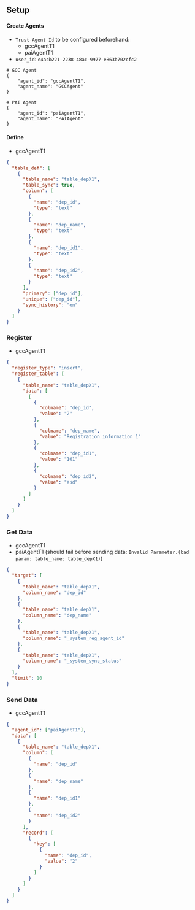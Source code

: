 ## Setup

#### Create Agents

- `Trust-Agent-Id` to be configured beforehand:
  - gccAgentT1
  - paiAgentT1
- `user_id`: `e4acb221-2238-48ac-9977-e863b702cfc2`

```shell
# GCC Agent
{
    "agent_id": "gccAgentT1",
    "agent_name": "GCCAgent"
}

# PAI Agent
{
    "agent_id": "paiAgentT1",
    "agent_name": "PAIAgent"
}
```

#### Define

- gccAgentT1

```json
{
  "table_def": [
    {
      "table_name": "table_depX1",
      "table_sync": true,
      "column": [
        {
          "name": "dep_id",
          "type": "text"
        },
        {
          "name": "dep_name",
          "type": "text"
        },
        {
          "name": "dep_id1",
          "type": "text"
        },
        {
          "name": "dep_id2",
          "type": "text"
        }
      ],
      "primary": ["dep_id"],
      "unique": ["dep_id"],
      "sync_history": "on"
    }
  ]
}
```

### Register

- gccAgentT1

```json
{
  "register_type": "insert",
  "register_table": [
    {
      "table_name": "table_depX1",
      "data": [
        [
          {
            "colname": "dep_id",
            "value": "2"
          },
          {
            "colname": "dep_name",
            "value": "Registration information 1"
          },
          {
            "colname": "dep_id1",
            "value": "101"
          },
          {
            "colname": "dep_id2",
            "value": "asd"
          }
        ]
      ]
    }
  ]
}
```

### Get Data

- gccAgentT1
- paiAgentT1 (should fail before sending data: `Invalid Parameter.(bad param: table_name: table_depX1)`)

```json
{
  "target": [
    {
      "table_name": "table_depX1",
      "column_name": "dep_id"
    },
    {
      "table_name": "table_depX1",
      "column_name": "dep_name"
    },
    {
      "table_name": "table_depX1",
      "column_name": "_system_reg_agent_id"
    },
    {
      "table_name": "table_depX1",
      "column_name": "_system_sync_status"
    }
  ],
  "limit": 10
}
```

### Send Data

- gccAgentT1

```json
{
  "agent_id": ["paiAgentT1"],
  "data": [
    {
      "table_name": "table_depX1",
      "column": [
        {
          "name": "dep_id"
        },
        {
          "name": "dep_name"
        },
        {
          "name": "dep_id1"
        },
        {
          "name": "dep_id2"
        }
      ],
      "record": [
        {
          "key": [
            {
              "name": "dep_id",
              "value": "2"
            }
          ]
        }
      ]
    }
  ]
}
```
